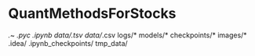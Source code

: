 # QuantMethodsForStocks

*.*~
*.pyc
*.ipynb
data/*.tsv
data/*.csv
logs/*
models/*
checkpoints/*
images/*
.idea/
.ipynb_checkpoints/
tmp_data/
